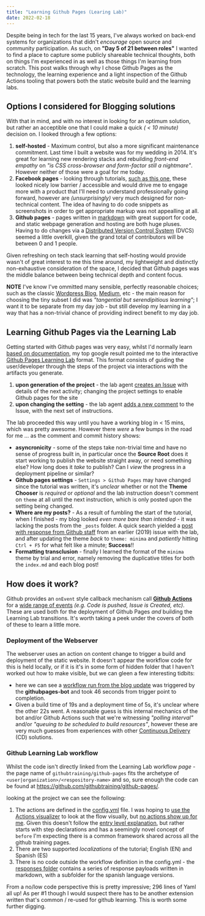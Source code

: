```yaml
---
title: "Learning Github Pages (Learing Lab)"
date: 2022-02-18
---
```

Despite being in tech for the last 15 years, I've always worked on back-end systems for organizations that didn't *encourage* open source and community participation. 
As such, on **"Day 5 of 21 between roles"** I wanted to find a place to capture some publicly shareable technical thoughts, both on things I'm experienced in as well as 
those things I'm learning from scratch. This post walks through why I chose Github Pages as the technology, the learning experience and a light inspection of the Github Actions tooling that powers both the static website build and the learning labs.

## Options I considered for Blogging solutions
With that in mind, and with no interest in looking for an optimum solution, but rather an acceptible one that I could make a quick *( < 10 minute)* decision on. I looked through a few options:
1. **self-hosted** - Maximum control, but also a more significant maintenance commitment. Last time I built a website was for my wedding in 2014. It's great for learning
new rendering stacks and rebuilding *front-end empathy* on *"is CSS cross-browser and form-factor still a nightmare"*. However neither of those were a goal for me today.
2. **Facebook pages** - looking through tutorials, [such as this one](https://startbloggingonline.com/facebook-page-for-a-blog/), these looked nicely low barrier / accessible 
and would drive me to engage more with a product that I'll need to understand professionally going forward, however are *(unsurprisingly)* very much designed for non-technical
content. The idea of having to do code snippets as screenshots in order to get appropriate markup was not appealling at all.
3. **Github pages** - pages written in [markdown](https://www.markdownguide.org/basic-syntax/) with great support for code, and static webpage generation and hosting are both
huge pluses. Having to do changes via a [Distributed Version Control System](https://en.wikipedia.org/wiki/Distributed_version_control) (DVCS) seemed a little overkill, 
given  the grand total of contributors will be between 0 and 1 people.

Given refreshing on tech stack learning that self-hosting would provide wasn't of great interest to me this time around, my lightweight and distinctly non-exhaustive consideration
of the space, I decided that Github pages was the middle balance between being technical depth and content focus.

**NOTE** I've know I've ommitted many sensible, perfectly reasonable choices; such as the classic [Wordpress Blog](https://wordpress.com/blog/), [Medium](https://medium.com/), etc - the main reason for choosing
the tiny subset I did was *"tangential but serendipitious learning"*; I want it to be separate from my day job - but still develop my learning in a way that has a non-trivial
chance of providing indirect benefit to my day job.

## Learning Github Pages via the Learning Lab
Getting started with Github pages was very easy, whilst I'd normally learn [based on documentation](https://docs.github.com/en/pages/setting-up-a-github-pages-site-with-jekyll), my top google 
result pointed me to the interactive [Github Pages Learning Lab](https://lab.github.com/githubtraining/github-pages) format. This format consists of guiding the user/developer
through the steps of the project via interactions with the artifacts you generate.
1. **upon generation of the project** - the lab agent [creates an Issue](https://github.com/TheGrimTiffith/github-pages-with-jekyll/issues/1) with details of the next activity; 
changing the project settings to enable Github pages for the site
2. **upon changing the setting** - the lab agent [adds a new comment](https://github.com/TheGrimTiffith/github-pages-with-jekyll/issues/1#issuecomment-1044977593) to the Issue, with the
next set of instructions. 

The lab proceeded this way until you have a working blog in < 15 mins, which was pretty awesome. However there *were* a few bumps in the road for me ... as the comment and commit history shows:
* **asyncronicity** - some of the steps take non-trivial time and have no sense of progress built in, in particular once the **Source Root** does it start working to publish the
website straight away, or need something else? How long does it *take* to publish? Can I *view* the progress in a deployment pipeline or similar?
* **Github pages settings** - ``Settings > Github Pages`` may have changed since the tutorial was written, it's *unclear* whether or not the **Theme Chooser** is *required* 
or *optional* and the lab instruction doesn't comment on ``theme`` at all until the next instruction, which is only posted upon the setting being changed.
* **Where are my posts?** - As a result of fumbling the start of the tutorial, when I finished - my blog looked *even more bare than intended* - it was lacking the posts from the 
``_posts`` folder. A quick search yielded a [post with response from Github staff](https://github.community/t/why-the-github-page-doesnt-show-my-post/13277/11) from an earlier (2019)
issue with the lab, and after updating the theme *back* to ``theme: minima`` and *patiently* hitting ``Ctrl + F5`` for what felt like a minute; **Success**!!
* **Formatting transclusion** - finally I learned the format of the ``minima`` theme by trial and error, namely removing the duplicative titles for both the ``index.md`` and each blog post!

## How does it work?
Github provides an ``onEvent`` style callback mechanism call **[Github Actions](https://docs.github.com/en/actions)** for a [wide range of events](https://docs.github.com/en/actions/using-workflows/events-that-trigger-workflows#available-events) *(e.g. Code is pushed, Issue is Created, etc)*. These are used both for the deployment of Github Pages *and* building the Learning Lab transitions. It's worth taking a peek under the covers of both of these to learn a little more.

### Deployment of the Webserver
The webserver uses an action on content change to trigger a build and deployment of the static website. It doesn't appear the workflow code for this is held locally, or if it is it's in some form of hidden folder that I haven't worked out how to make visible, but we can gleen a few interesting tidbits:
* here we can see a [workflow run from the blog update](https://github.com/TheGrimTiffith/github-pages-with-jekyll/actions/runs/1866164169) was triggered by the **githubpages-bot** and took 46 seconds from trigger point to completion. 
* Given a build time of 19s and a deployment time of 5s, it's unclear where the other 22s went. A reasonable guess is this internal mechanics of the bot and/or Github Actions such that we're witnessing *"polling interval"* and/or *"queuing to be scheduled to build resources"*, however these are very much guesses from experiences with other [Continuous Delivery](https://en.wikipedia.org/wiki/Continuous_delivery) (CD) solutions.

### Github Learning Lab workflow
Whilst the code isn't directly linked from the Learning Lab workflow *page* - the page name of ``githubtraining/github-pages`` fits the archetype of ``<user|organization>/<respository-name>`` and so, sure enough the code can be found at https://github.com/githubtraining/github-pages/. 

looking at the project we can see the following:
1. The actions are defined in the [config.yml](https://github.com/githubtraining/github-pages/blob/main/config.yml) file. I was hoping to [use the Actions visualizer](https://docs.github.com/en/actions/monitoring-and-troubleshooting-workflows/using-the-visualization-graph) to look at the flow visually, but [no actions show up for me](https://github.com/githubtraining/github-pages/actions). Given this doesn't follow the [entry level explanation](https://docs.github.com/en/actions/learn-github-actions/understanding-github-actions#understanding-the-workflow-file), but rather starts with step declarations and has a seemingly novel concept of ``before`` I'm expecting there is a common framework shared across all the github training pages.
2. There are two supported *localizations* of the tutorial; English (EN) and Spanish (ES)
3. There is no code outside the workflow definition in the config.yml - the [responses folder](https://github.com/githubtraining/github-pages/tree/main/responses) contains a series of response payloads written in markdown, with a subfolder for the spanish language versions. 

From a no/low code perspective this is pretty impressive; 296 lines of Yaml all up! As per #1 though I would suspect there has to be another extension written that's common / re-used for github learning. This is worth some further digging.
